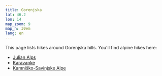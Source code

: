 ```yaml
---
title: Gorenjska
lat: 46.2
lon: 14
map_zoom: 9
map_h: 30em
lang: en
---
```

This page lists hikes around Gorenjska hills. You'll find alpine hikes here:

* [Julian Alps](../julian-alps)
* [Karavanke](../karawanks)
* [Kamniško-Savinjske Alpe](../kamnik-savinja-alps)
